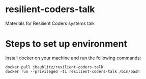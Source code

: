 # resilient-coders-talk
Materials for Resilient Coders systems talk

# Steps to set up environment
Install docker on your machine and run the following commands:
```
docker pull jbaublitz/resilient-coders-talk
docker run --privileged -ti resilient-coders-talk /bin/bash
```
